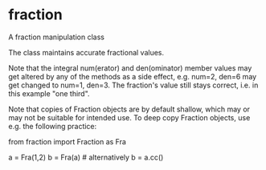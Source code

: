 # fraction
A fraction manipulation class

The class maintains accurate fractional values. 

Note that the integral num(erator) and den(ominator) member values may get altered by any of the methods as a side effect, e.g. num=2, den=6 may get changed to num=1, den=3. The fraction's value still stays correct, i.e. in this example "one third".

Note that copies of Fraction objects are by default shallow, which may or may not be suitable for intended use. To deep copy Fraction objects, use e.g. the following practice:

from fraction import Fraction as Fra

a = Fra(1,2)
b = Fra(a) # alternatively b = a.cc()
